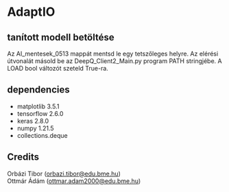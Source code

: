 # AdaptIO

## tanított modell betöltése
Az AI_mentesek_0513 mappát mentsd le egy tetszőleges helyre. Az elérési útvonalát másold be az DeepQ_Client2_Main.py program PATH stringjébe.
A LOAD bool változót szeteld True-ra. 

## dependencies
- matplotlib 3.5.1
- tensorflow 2.6.0
- keras 2.8.0
- numpy 1.21.5
- collections.deque

## Credits
Orbázi Tibor (orbazi.tibor@edu.bme.hu) <br>
Ottmár Ádám (ottmar.adam2000@edu.bme.hu)
